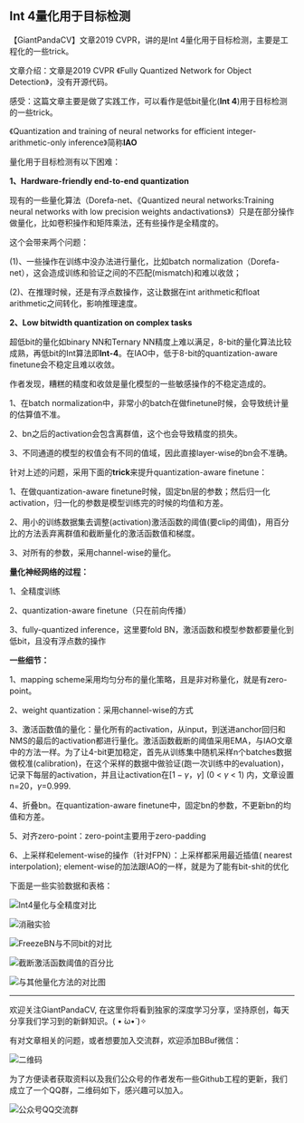 ## Int 4量化用于目标检测

【GiantPandaCV】文章2019 CVPR，讲的是Int 4量化用于目标检测，主要是工程化的一些trick。

文章介绍：文章是2019 CVPR 《Fully Quantized Network for Object Detection》，没有开源代码。

感受：这篇文章主要是做了实践工作，可以看作是低bit量化(**Int 4**)用于目标检测的一些trick。

《Quantization and training of neural networks for efficient integer-arithmetic-only inference》简称**IAO**

量化用于目标检测有以下困难：

 **1、Hardware-friendly end-to-end quantization**

 现有的一些量化算法（Dorefa-net、《Quantized neural networks:Training neural networks with low precision weights andactivations》）只是在部分操作做量化，比如卷积操作和矩阵乘法，还有些操作是全精度的。

这个会带来两个问题：

 (1)、一些操作在训练中没办法进行量化，比如batch normalization（Dorefa-net），这会造成训练和验证之间的不匹配(mismatch)和难以收敛；
 
 (2)、在推理时候，还是有浮点数操作，这让数据在int arithmetic和float arithmetic之间转化，影响推理速度。

**2、Low bitwidth quantization on complex tasks**

 超低bit的量化如binary NN和Ternary NN精度上难以满足，8-bit的量化算法比较成熟，再低bit的Int算法即**Int-4**。在IAO中，低于8-bit的quantization-aware finetune会不稳定且难以收敛。

作者发现，糟糕的精度和收敛是量化模型的一些敏感操作的不稳定造成的。

1、在batch normalization中，非常小的batch在做finetune时候，会导致统计量的估算值不准。

2、bn之后的activation会包含离群值，这个也会导致精度的损失。

3、不同通道的模型的权值会有不同的值域，因此直接layer-wise的bn会不准确。

针对上述的问题，采用下面的**trick**来提升quantization-aware finetune：

 1、在做quantization-aware finetune时候，固定bn层的参数；然后归一化activation，归一化的参数是模型训练完的时候的均值和方差。
 
 2、用小的训练数据集去调整(activation)激活函数的阈值(要clip的阈值)，用百分比的方法丢弃离群值和截断量化的激活函数值和梯度。
 
 3、对所有的参数，采用channel-wise的量化。

**量化神经网络的过程：**

 1、全精度训练
 
 2、quantization-aware finetune（只在前向传播）
 
 3、fully-quantized inference，这里要fold BN，激活函数和模型参数都要量化到低bit，且没有浮点数的操作

**一些细节：**

 1、mapping scheme采用均匀分布的量化策略，且是非对称量化，就是有zero-point。
 
 2、weight quantization：采用channel-wise的方式

 3、激活函数值的量化：量化所有的activation，从input，到送进anchor回归和NMS的最后的activation都进行量化。激活函数截断的阈值采用EMA，与IAO文章中的方法一样。为了让4-bit更加稳定，首先从训练集中随机采样n个batches数据做校准(calibration)，在这个采样的数据中做验证(跑一次训练中的evaluation)，记录下每层的activation，并且让activation在[$1-\gamma$，$\gamma$] (0 < $\gamma$ < 1) 内，文章设置n=20，$\gamma$=0.999.
 
 4、折叠bn。在quantization-aware finetune中，固定bn的参数，不更新bn的均值和方差。
 
 5、对齐zero-point：zero-point主要用于zero-padding
 
 6、上采样和element-wise的操作（针对FPN）：上采样都采用最近插值( nearest interpolation); element-wise的加法跟IAO的一样，就是为了能有bit-shit的优化



下面是一些实验数据和表格：

![Int4量化与全精度对比](https://img-blog.csdnimg.cn/20210309230414439.png?x-oss-process=image/watermark,type_ZmFuZ3poZW5naGVpdGk,shadow_10,text_aHR0cHM6Ly9ibG9nLmNzZG4ubmV0L3dlaXhpbl80NDcyODk1OA==,size_16,color_FFFFFF,t_70)


![消融实验](https://img-blog.csdnimg.cn/20210309230041782.png?x-oss-process=image/watermark,type_ZmFuZ3poZW5naGVpdGk,shadow_10,text_aHR0cHM6Ly9ibG9nLmNzZG4ubmV0L3dlaXhpbl80NDcyODk1OA==,size_16,color_FFFFFF,t_70)

![FreezeBN与不同bit的对比](https://img-blog.csdnimg.cn/20210130231503929.png?x-oss-process=image/watermark,type_ZmFuZ3poZW5naGVpdGk,shadow_10,text_aHR0cHM6Ly9ibG9nLmNzZG4ubmV0L3dlaXhpbl80NDcyODk1OA==,size_16,color_FFFFFF,t_70)

![截断激活函数阈值的百分比](https://img-blog.csdnimg.cn/20210130231528212.png?x-oss-process=image/watermark,type_ZmFuZ3poZW5naGVpdGk,shadow_10,text_aHR0cHM6Ly9ibG9nLmNzZG4ubmV0L3dlaXhpbl80NDcyODk1OA==,size_16,color_FFFFFF,t_70)

![与其他量化方法的对比图](https://img-blog.csdnimg.cn/20210130231610716.png?x-oss-process=image/watermark,type_ZmFuZ3poZW5naGVpdGk,shadow_10,text_aHR0cHM6Ly9ibG9nLmNzZG4ubmV0L3dlaXhpbl80NDcyODk1OA==,size_16,color_FFFFFF,t_70)

-----------------------------------------------------------------------------------------------
欢迎关注GiantPandaCV, 在这里你将看到独家的深度学习分享，坚持原创，每天分享我们学习到的新鲜知识。( • ̀ω•́ )✧

有对文章相关的问题，或者想要加入交流群，欢迎添加BBuf微信：

![二维码](https://img-blog.csdnimg.cn/20200110234905879.png?x-oss-process=image/watermark,type_ZmFuZ3poZW5naGVpdGk,shadow_10,text_aHR0cHM6Ly9ibG9nLmNzZG4ubmV0L2p1c3Rfc29ydA==,size_16,color_FFFFFF,t_70)

为了方便读者获取资料以及我们公众号的作者发布一些Github工程的更新，我们成立了一个QQ群，二维码如下，感兴趣可以加入。

![公众号QQ交流群](https://img-blog.csdnimg.cn/20200517190745584.png#pic_center)